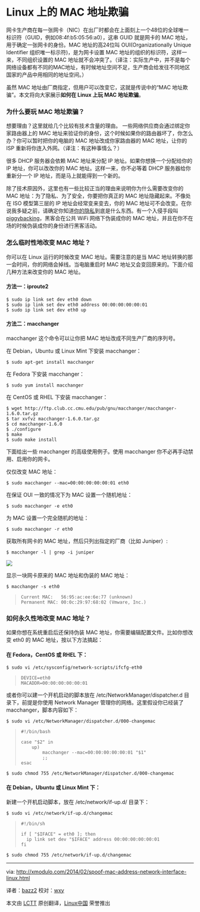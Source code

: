 Linux 上的 MAC 地址欺骗
================================================================================
网卡生产商在每一张网卡（NIC）在出厂时都会在上面刻上一个48位的全球唯一标识符（GUID，例如08:4f:b5:05:56:a0），这串 GUID 就是网卡的 MAC 地址，用于确定一张网卡的身份。MAC 地址的高24位叫 OUI(Organizationally Unique Identifier 组织唯一标示符)，是为网卡设置 MAC 地址的组织的标识符，这样一来，不同组织设置的 MAC 地址就不会冲突了。（译注：实际生产中，并不是每个网络设备都有不同的MAC地址，有时候地址空间不足，生产商会给发往不同地区国家的产品中用相同的地址空间。）

虽然 MAC 地址由厂商指定，但用户可以改变它，这就是传说中的“MAC 地址欺骗”。本文将向大家展示**如何在 Linux 上玩 MAC 地址欺骗**。

### 为什么要玩 MAC 地址欺骗？ ###

想要理由？这里就给几个比较有技术含量的理由。 一些网络供应商会通过绑定你家路由器上的 MAC 地址来验证你的身份，这个时候如果你的路由器坏了，你怎么办？你可以暂时把你的电脑的 MAC 地址改成你家路由器的 MAC 地址，让你的 ISP 重新将你连入外网。（译注：有这种事情么？）

很多 DHCP 服务器会依赖 MAC 地址来分配 IP 地址。如果你想换一个分配给你的 IP 地址，你可以改改你的 MAC 地址。这样一来，你不必等着 DHCP 服务器给你重新分一个 IP 地址，而是马上就能得到一个新的。

除了技术原因外，这里也有一些比较正当的理由来说明你为什么需要改变你的 MAC 地址：为了隐私、为了安全，你要把你真正的 MAC 地址隐藏起来。不像处在 ISO 模型第三层的 IP 地址会经常变来变去，你的 MAC 地址可不会改变。在你说我多疑之前，请确定你知道[你的隐私][1]到底是什么东西。有一个入侵手段叫 [piggybacking][2]，黑客会在公共 WiFi 网络下伪装成你的 MAC 地址，并且在你不在场的时候伪装成你的身份进行黑客活动。

### 怎么临时性地改变 MAC 地址？ ###

你可以在 Linux 运行的时候改变 MAC 地址。需要注意的是当 MAC 地址转换的那一会时间，你的网络会掉线。当电脑重启时 MAC 地址又会变回原来的。下面介绍几种方法来改变你的 MAC 地址。

#### 方法一：iproute2 ####

    $ sudo ip link set dev eth0 down
    $ sudo ip link set dev eth0 address 00:00:00:00:00:01
    $ sudo ip link set dev eth0 up 

#### 方法二：macchanger ####

macchanger 这个命令可以让你把 MAC 地址改成不同生产厂商的序列号。

在 Debian，Ubuntu 或 Linux Mint 下安装 macchanger：

    $ sudo apt-get install macchanger 

在 Fedora 下安装 macchanger：

    $ sudo yum install macchanger 

在 CentOS 或 RHEL 下安装 macchanger：

    $ wget http://ftp.club.cc.cmu.edu/pub/gnu/macchanger/macchanger-1.6.0.tar.gz
    $ tar xvfvz macchanger-1.6.0.tar.gz
    $ cd macchanger-1.6.0 
    $ ./configure
    $ make
    $ sudo make install 

下面给出一些 macchanger 的高级使用例子。使用 macchanger 你不必再手动禁用、启用你的网卡。

仅仅改变 MAC 地址：

    $ sudo macchanger --mac=00:00:00:00:00:01 eth0 

在保证 OUI 一致的情况下为 MAC 设置一个随机地址：

    $ sudo macchanger -e eth0 

为 MAC 设置一个完全随机的地址：

    $ sudo macchanger -r eth0 

获取所有网卡的 MAC 地址，然后只列出指定的厂商（比如 Juniper）:

    $ macchanger -l | grep -i juniper 

![](https://c2.staticflickr.com/8/7409/12602895995_eeea1f7516.jpg)

显示一块网卡原来的 MAC 地址和伪装的 MAC 地址：

    $ macchanger -s eth0 

>     Current MAC:   56:95:ac:ee:6e:77 (unknown)
>     Permanent MAC: 00:0c:29:97:68:02 (Vmware, Inc.)

### 如何永久性地改变 MAC 地址？ ###

如果你想在系统重启后还保持伪装 MAC 地址，你需要编辑配置文件。比如你想改变 eth0 的 MAC 地址，按以下方法搞起：

#### 在 Fedora，CentOS 或 RHEL 下： ####

    $ sudo vi /etc/sysconfig/network-scripts/ifcfg-eth0 

>     DEVICE=eth0
>     MACADDR=00:00:00:00:00:01

或者你可以建一个开机启动的脚本放在 /etc/NetworkManager/dispatcher.d 目录下，前提是你使用 Network Manager 管理你的网络。这里假设你已经装了 macchanger，脚本内容如下：

    $ sudo vi /etc/NetworkManager/dispatcher.d/000-changemac 

>     #!/bin/bash
>  
>     case "$2" in
>         up)
>             macchanger --mac=00:00:00:00:00:01 "$1"
>             ;;
>     esac

    $ sudo chmod 755 /etc/NetworkManager/dispatcher.d/000-changemac 

#### 在 Debian，Ubuntu 或 Linux Mint 下： ####

新建一个开机启动脚本，放在 /etc/network/if-up.d/ 目录下：

    $ sudo vi /etc/network/if-up.d/changemac 

>     #!/bin/sh
>  
>     if [ "$IFACE" = eth0 ]; then
>       ip link set dev "$IFACE" address 00:00:00:00:00:01
>     fi

    $ sudo chmod 755 /etc/network/if-up.d/changemac 

--------------------------------------------------------------------------------

via: http://xmodulo.com/2014/02/spoof-mac-address-network-interface-linux.html

译者：[bazz2](https://github.com/bazz2) 校对：[wxy](https://github.com/wxy)

本文由 [LCTT](https://github.com/LCTT/TranslateProject) 原创翻译，[Linux中国](http://linux.cn/) 荣誉推出

[1]:http://www.identityblog.com/?p=1131
[2]:http://en.wikipedia.org/wiki/Piggybacking_(Internet_access)
